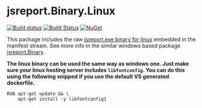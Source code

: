 # jsreport.Binary.Linux
[![Build status](https://ci.appveyor.com/api/projects/status/vuo0fq883ubl40qy?svg=true)](https://ci.appveyor.com/project/pofider/jsreport-dotnet-binary-linux)
[![Build Status](https://travis-ci.org/jsreport/jsreport-dotnet-binary-linux.png?branch=master)](https://travis-ci.org/jsreport/jsreport-dotnet-binary-linux)
[![NuGet](https://img.shields.io/nuget/v/jsreport.Binary.Linux.svg)](https://nuget.org/packages/jsreport.Binary.Linux)

This package includes the raw [jsreport.exe binary for linux](https://jsreport.net/learn/single-file-executable) embedded in the manifest stream. See more info in the similar windows based package [jsreport.Binary](https://github.com/jsreport/jsreport-dotnet-binary).

**The linux binary can be used the same way as windows one. Just make sure your linux hosting server includes `libfontconfig`. You can do this using the following snipped if you use the default VS generated dockerfile.**

```docker
RUN apt-get update && \   
    apt-get install -y libfontconfig1
```